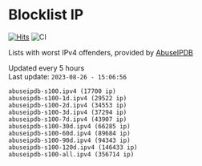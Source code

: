 # Blocklist IP

[![Hits](https://hits.seeyoufarm.com/api/count/incr/badge.svg?url=https%3A%2F%2Fgithub.com%2Fborestad%2Fblocklist-ip%2F&count_bg=%2379C83D&title_bg=%23555555&icon=&icon_color=%23E7E7E7&title=hits&edge_flat=false)](https://hits.seeyoufarm.com)  ![CI](https://img.shields.io/github/workflow/status/borestad/blocklist-ip/CI?style=flat-square)

Lists with worst IPv4 offenders, provided by [AbuseIPDB](https://www.abuseipdb.com/)

<!-- FOOTER-PLACEHOLDER -->
Updated every 5 hours<br>
Last update: `2023-08-26 - 15:06:56`
```
abuseipdb-s100.ipv4 (17700 ip)
abuseipdb-s100-1d.ipv4 (29522 ip)
abuseipdb-s100-2d.ipv4 (34553 ip)
abuseipdb-s100-3d.ipv4 (37294 ip)
abuseipdb-s100-7d.ipv4 (43907 ip)
abuseipdb-s100-30d.ipv4 (66285 ip)
abuseipdb-s100-60d.ipv4 (89684 ip)
abuseipdb-s100-90d.ipv4 (94343 ip)
abuseipdb-s100-120d.ipv4 (146433 ip)
abuseipdb-s100-all.ipv4 (356714 ip)
```
